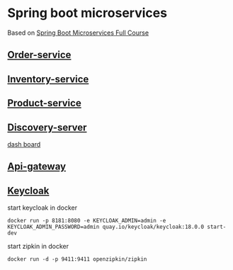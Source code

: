 # Spring boot microservices

Based on [Spring Boot Microservices Full Course](https://www.youtube.com/playlist?list=PLSVW22jAG8pBnhAdq9S8BpLnZ0_jVBj0c)

## [Order-service](order-service#order-service)
## [Inventory-service](inventory-service#inventory-service)
## [Product-service](product-service#product-service)
## [Discovery-server](discovery-server#discovery-server)

[dash board](http://localhost:8080/eureka/web)

## [Api-gateway](api-gateway#api-gateway)

## [Keycloak](https://www.keycloak.org/guides)
start keycloak in docker
```
docker run -p 8181:8080 -e KEYCLOAK_ADMIN=admin -e KEYCLOAK_ADMIN_PASSWORD=admin quay.io/keycloak/keycloak:18.0.0 start-dev
```
start zipkin in docker
```
docker run -d -p 9411:9411 openzipkin/zipkin
```